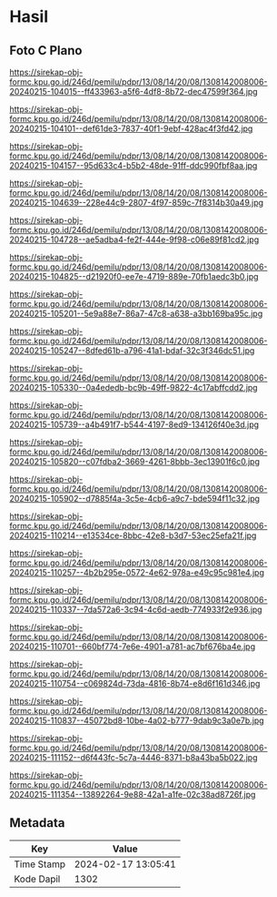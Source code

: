 # Hasil

## Foto C Plano

https://sirekap-obj-formc.kpu.go.id/246d/pemilu/pdpr/13/08/14/20/08/1308142008006-20240215-104015--ff433963-a5f6-4df8-8b72-dec47599f364.jpg

https://sirekap-obj-formc.kpu.go.id/246d/pemilu/pdpr/13/08/14/20/08/1308142008006-20240215-104101--def61de3-7837-40f1-9ebf-428ac4f3fd42.jpg

https://sirekap-obj-formc.kpu.go.id/246d/pemilu/pdpr/13/08/14/20/08/1308142008006-20240215-104157--95d633c4-b5b2-48de-91ff-ddc990fbf8aa.jpg

https://sirekap-obj-formc.kpu.go.id/246d/pemilu/pdpr/13/08/14/20/08/1308142008006-20240215-104639--228e44c9-2807-4f97-859c-7f8314b30a49.jpg

https://sirekap-obj-formc.kpu.go.id/246d/pemilu/pdpr/13/08/14/20/08/1308142008006-20240215-104728--ae5adba4-fe2f-444e-9f98-c06e89f81cd2.jpg

https://sirekap-obj-formc.kpu.go.id/246d/pemilu/pdpr/13/08/14/20/08/1308142008006-20240215-104825--d21920f0-ee7e-4719-889e-70fb1aedc3b0.jpg

https://sirekap-obj-formc.kpu.go.id/246d/pemilu/pdpr/13/08/14/20/08/1308142008006-20240215-105201--5e9a88e7-86a7-47c8-a638-a3bb169ba95c.jpg

https://sirekap-obj-formc.kpu.go.id/246d/pemilu/pdpr/13/08/14/20/08/1308142008006-20240215-105247--8dfed61b-a796-41a1-bdaf-32c3f346dc51.jpg

https://sirekap-obj-formc.kpu.go.id/246d/pemilu/pdpr/13/08/14/20/08/1308142008006-20240215-105330--0a4ededb-bc9b-49ff-9822-4c17abffcdd2.jpg

https://sirekap-obj-formc.kpu.go.id/246d/pemilu/pdpr/13/08/14/20/08/1308142008006-20240215-105739--a4b491f7-b544-4197-8ed9-134126f40e3d.jpg

https://sirekap-obj-formc.kpu.go.id/246d/pemilu/pdpr/13/08/14/20/08/1308142008006-20240215-105820--c07fdba2-3669-4261-8bbb-3ec13901f6c0.jpg

https://sirekap-obj-formc.kpu.go.id/246d/pemilu/pdpr/13/08/14/20/08/1308142008006-20240215-105902--d7885f4a-3c5e-4cb6-a9c7-bde594f11c32.jpg

https://sirekap-obj-formc.kpu.go.id/246d/pemilu/pdpr/13/08/14/20/08/1308142008006-20240215-110214--e13534ce-8bbc-42e8-b3d7-53ec25efa21f.jpg

https://sirekap-obj-formc.kpu.go.id/246d/pemilu/pdpr/13/08/14/20/08/1308142008006-20240215-110257--4b2b295e-0572-4e62-978a-e49c95c981e4.jpg

https://sirekap-obj-formc.kpu.go.id/246d/pemilu/pdpr/13/08/14/20/08/1308142008006-20240215-110337--7da572a6-3c94-4c6d-aedb-774933f2e936.jpg

https://sirekap-obj-formc.kpu.go.id/246d/pemilu/pdpr/13/08/14/20/08/1308142008006-20240215-110701--660bf774-7e6e-4901-a781-ac7bf676ba4e.jpg

https://sirekap-obj-formc.kpu.go.id/246d/pemilu/pdpr/13/08/14/20/08/1308142008006-20240215-110754--c069824d-73da-4816-8b74-e8d6f161d346.jpg

https://sirekap-obj-formc.kpu.go.id/246d/pemilu/pdpr/13/08/14/20/08/1308142008006-20240215-110837--45072bd8-10be-4a02-b777-9dab9c3a0e7b.jpg

https://sirekap-obj-formc.kpu.go.id/246d/pemilu/pdpr/13/08/14/20/08/1308142008006-20240215-111152--d6f443fc-5c7a-4446-8371-b8a43ba5b022.jpg

https://sirekap-obj-formc.kpu.go.id/246d/pemilu/pdpr/13/08/14/20/08/1308142008006-20240215-111354--13892264-9e88-42a1-a1fe-02c38ad8726f.jpg


## Metadata

| Key        | Value               |
| ---------- | ------------------- |
| Time Stamp | 2024-02-17 13:05:41 |
| Kode Dapil | 1302                |



